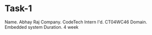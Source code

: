 # Task-1
Name. Abhay Raj 
Company. CodeTech Intern 
I'd. CT04WC46
Domain. Embedded system 
Duration. 4 week
